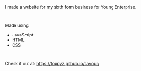 I made a website for my sixth form business for Young Enterprise. 

<br>

Made using: 
<ul>
  <li>JavaScript</li>
  <li>HTML</li>
  <li>CSS</li>
</ul>
<br>

Check it out at: https://toupyz.github.io/savour/

